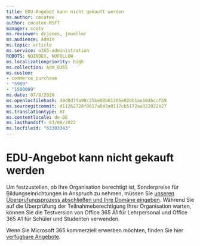 ```yaml
---
title: EDU-Angebot kann nicht gekauft werden
ms.author: cmcatee
author: cmcatee-MSFT
manager: scotv
ms.reviewer: drjones, jmueller
ms.audience: Admin
ms.topic: article
ms.service: o365-administration
ROBOTS: NOINDEX, NOFOLLOW
ms.localizationpriority: high
ms.collection: Adm_O365
ms.custom:
- commerce_purchase
- "5989"
- "1500009"
ms.date: 07/8/2020
ms.openlocfilehash: 49d8d7fa98c25be08b61266e02db1ae184bccfb9
ms.sourcegitcommit: d11262728f0617a843a0117cb5172aa322022b27
ms.translationtype: HT
ms.contentlocale: de-DE
ms.lasthandoff: 03/08/2022
ms.locfileid: "63303343"
---
```

# <a name="unable-to-purchase-edu-offer"></a>EDU-Angebot kann nicht gekauft werden

Um festzustellen, ob Ihre Organisation berechtigt ist, Sonderpreise für Bildungseinrichtungen in Anspruch zu nehmen, müssen Sie [unseren Überprüfungsprozess abschließen und Ihre Domäne eingeben](https://admin.microsoft.com/Adminportal#/Domains/SOWizard). Während Sie auf die Überprüfung der Teilnahmeberechtigung Ihrer Organisation warten, können Sie die Testversion von Office 365 A1 für Lehrpersonal und Office 365 A1 für Schüler und Studenten verwenden.

Wenn Sie Microsoft 365 kommerziell erwerben möchten, finden Sie hier [verfügbare Angebote](https://go.microsoft.com/fwlink/p/?linkid=868433).